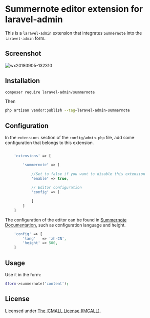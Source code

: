 Summernote editor extension for laravel-admin
======

This is a `laravel-admin` extension that integrates `Summernote` into the `laravel-admin` form.

## Screenshot

![wx20180905-132310](https://user-images.githubusercontent.com/1479100/45072743-f1d92b00-b10e-11e8-9a51-9397fa4fb24e.png)

## Installation

```bash
composer require laravel-admin/summernote
```

Then
```bash
php artisan vendor:publish --tag=laravel-admin-summernote
```

## Configuration

In the `extensions` section of the `config/admin.php` file, add some configuration that belongs to this extension.
```php

    'extensions' => [

        'summernote' => [
        
            //Set to false if you want to disable this extension
            'enable' => true,
            
            // Editor configuration
            'config' => [
                
            ]
        ]
    ]

```
The configuration of the editor can be found in [Summernote Documentation](https://summernote.org/getting-started/), such as configuration language and height.
```php
    'config' => [
        'lang'   => 'zh-CN',
        'height' => 500,
    ]
```

## Usage

Use it in the form:
```php
$form->summernote('content');
```

License
------------
Licensed under [The ICMALL License (IMCALL)](LICENSE).
